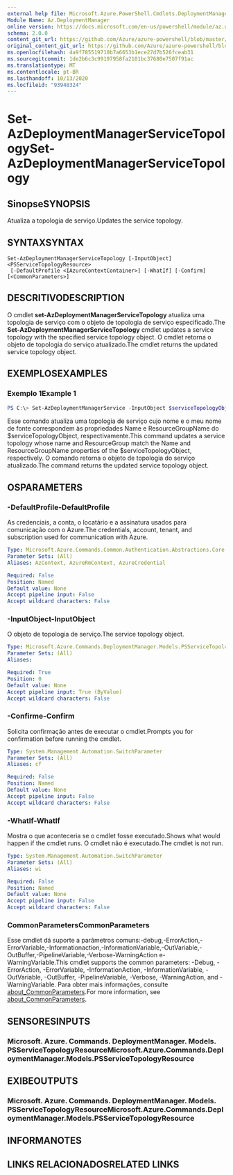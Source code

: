 ```yaml
---
external help file: Microsoft.Azure.PowerShell.Cmdlets.DeploymentManager.dll-Help.xml
Module Name: Az.DeploymentManager
online version: https://docs.microsoft.com/en-us/powershell/module/az.deploymentmanager/set-azdeploymentmanagerservicetopology
schema: 2.0.0
content_git_url: https://github.com/Azure/azure-powershell/blob/master/src/DeploymentManager/DeploymentManager/help/Set-AzDeploymentManagerServiceTopology.md
original_content_git_url: https://github.com/Azure/azure-powershell/blob/master/src/DeploymentManager/DeploymentManager/help/Set-AzDeploymentManagerServiceTopology.md
ms.openlocfilehash: 4a9f785519710b7a6653b1ece27d7b526fceab31
ms.sourcegitcommit: 1de2b6c3c99197958fa2101bc37680e7507f91ac
ms.translationtype: MT
ms.contentlocale: pt-BR
ms.lasthandoff: 10/13/2020
ms.locfileid: "93948324"
---
```

# <span data-ttu-id="cf9d5-101">Set-AzDeploymentManagerServiceTopology</span><span class="sxs-lookup"><span data-stu-id="cf9d5-101">Set-AzDeploymentManagerServiceTopology</span></span>

## <span data-ttu-id="cf9d5-102">Sinopse</span><span class="sxs-lookup"><span data-stu-id="cf9d5-102">SYNOPSIS</span></span>
<span data-ttu-id="cf9d5-103">Atualiza a topologia de serviço.</span><span class="sxs-lookup"><span data-stu-id="cf9d5-103">Updates the service topology.</span></span>

## <span data-ttu-id="cf9d5-104">SYNTAX</span><span class="sxs-lookup"><span data-stu-id="cf9d5-104">SYNTAX</span></span>

```
Set-AzDeploymentManagerServiceTopology [-InputObject] <PSServiceTopologyResource>
 [-DefaultProfile <IAzureContextContainer>] [-WhatIf] [-Confirm] [<CommonParameters>]
```

## <span data-ttu-id="cf9d5-105">DESCRITIVO</span><span class="sxs-lookup"><span data-stu-id="cf9d5-105">DESCRIPTION</span></span>
<span data-ttu-id="cf9d5-106">O cmdlet **set-AzDeploymentManagerServiceTopology** atualiza uma topologia de serviço com o objeto de topologia de serviço especificado.</span><span class="sxs-lookup"><span data-stu-id="cf9d5-106">The **Set-AzDeploymentManagerServiceTopology** cmdlet updates a service topology with the specified service topology object.</span></span>
<span data-ttu-id="cf9d5-107">O cmdlet retorna o objeto de topologia do serviço atualizado.</span><span class="sxs-lookup"><span data-stu-id="cf9d5-107">The cmdlet returns the updated service topology object.</span></span>

## <span data-ttu-id="cf9d5-108">EXEMPLOS</span><span class="sxs-lookup"><span data-stu-id="cf9d5-108">EXAMPLES</span></span>

### <span data-ttu-id="cf9d5-109">Exemplo 1</span><span class="sxs-lookup"><span data-stu-id="cf9d5-109">Example 1</span></span>
```powershell
PS C:\> Set-AzDeploymentManagerService -InputObject $serviceTopologyObject
```

<span data-ttu-id="cf9d5-110">Esse comando atualiza uma topologia de serviço cujo nome e o meu nome de fonte correspondem às propriedades Name e ResourceGroupName do $serviceTopologyObject, respectivamente.</span><span class="sxs-lookup"><span data-stu-id="cf9d5-110">This command updates a service topology whose name and ResourceGroup match the Name and ResourceGroupName properties of the $serviceTopologyObject, respectively.</span></span>
<span data-ttu-id="cf9d5-111">O comando retorna o objeto de topologia do serviço atualizado.</span><span class="sxs-lookup"><span data-stu-id="cf9d5-111">The command returns the updated service topology object.</span></span>

## <span data-ttu-id="cf9d5-112">OS</span><span class="sxs-lookup"><span data-stu-id="cf9d5-112">PARAMETERS</span></span>

### <span data-ttu-id="cf9d5-113">-DefaultProfile</span><span class="sxs-lookup"><span data-stu-id="cf9d5-113">-DefaultProfile</span></span>
<span data-ttu-id="cf9d5-114">As credenciais, a conta, o locatário e a assinatura usados para comunicação com o Azure.</span><span class="sxs-lookup"><span data-stu-id="cf9d5-114">The credentials, account, tenant, and subscription used for communication with Azure.</span></span>

```yaml
Type: Microsoft.Azure.Commands.Common.Authentication.Abstractions.Core.IAzureContextContainer
Parameter Sets: (All)
Aliases: AzContext, AzureRmContext, AzureCredential

Required: False
Position: Named
Default value: None
Accept pipeline input: False
Accept wildcard characters: False
```

### <span data-ttu-id="cf9d5-115">-InputObject</span><span class="sxs-lookup"><span data-stu-id="cf9d5-115">-InputObject</span></span>
<span data-ttu-id="cf9d5-116">O objeto de topologia de serviço.</span><span class="sxs-lookup"><span data-stu-id="cf9d5-116">The service topology object.</span></span>

```yaml
Type: Microsoft.Azure.Commands.DeploymentManager.Models.PSServiceTopologyResource
Parameter Sets: (All)
Aliases:

Required: True
Position: 0
Default value: None
Accept pipeline input: True (ByValue)
Accept wildcard characters: False
```

### <span data-ttu-id="cf9d5-117">-Confirme</span><span class="sxs-lookup"><span data-stu-id="cf9d5-117">-Confirm</span></span>
<span data-ttu-id="cf9d5-118">Solicita confirmação antes de executar o cmdlet.</span><span class="sxs-lookup"><span data-stu-id="cf9d5-118">Prompts you for confirmation before running the cmdlet.</span></span>

```yaml
Type: System.Management.Automation.SwitchParameter
Parameter Sets: (All)
Aliases: cf

Required: False
Position: Named
Default value: None
Accept pipeline input: False
Accept wildcard characters: False
```

### <span data-ttu-id="cf9d5-119">-WhatIf</span><span class="sxs-lookup"><span data-stu-id="cf9d5-119">-WhatIf</span></span>
<span data-ttu-id="cf9d5-120">Mostra o que aconteceria se o cmdlet fosse executado.</span><span class="sxs-lookup"><span data-stu-id="cf9d5-120">Shows what would happen if the cmdlet runs.</span></span>
<span data-ttu-id="cf9d5-121">O cmdlet não é executado.</span><span class="sxs-lookup"><span data-stu-id="cf9d5-121">The cmdlet is not run.</span></span>

```yaml
Type: System.Management.Automation.SwitchParameter
Parameter Sets: (All)
Aliases: wi

Required: False
Position: Named
Default value: None
Accept pipeline input: False
Accept wildcard characters: False
```

### <span data-ttu-id="cf9d5-122">CommonParameters</span><span class="sxs-lookup"><span data-stu-id="cf9d5-122">CommonParameters</span></span>
<span data-ttu-id="cf9d5-123">Esse cmdlet dá suporte a parâmetros comuns:-debug,-ErrorAction,-ErrorVariable,-Informationaction,-InformationVariable,-OutVariable,-OutBuffer,-PipelineVariable,-Verbose-WarningAction e-WarningVariable.</span><span class="sxs-lookup"><span data-stu-id="cf9d5-123">This cmdlet supports the common parameters: -Debug, -ErrorAction, -ErrorVariable, -InformationAction, -InformationVariable, -OutVariable, -OutBuffer, -PipelineVariable, -Verbose, -WarningAction, and -WarningVariable.</span></span> <span data-ttu-id="cf9d5-124">Para obter mais informações, consulte [about_CommonParameters](http://go.microsoft.com/fwlink/?LinkID=113216).</span><span class="sxs-lookup"><span data-stu-id="cf9d5-124">For more information, see [about_CommonParameters](http://go.microsoft.com/fwlink/?LinkID=113216).</span></span>

## <span data-ttu-id="cf9d5-125">SENSORES</span><span class="sxs-lookup"><span data-stu-id="cf9d5-125">INPUTS</span></span>

### <span data-ttu-id="cf9d5-126">Microsoft. Azure. Commands. DeploymentManager. Models. PSServiceTopologyResource</span><span class="sxs-lookup"><span data-stu-id="cf9d5-126">Microsoft.Azure.Commands.DeploymentManager.Models.PSServiceTopologyResource</span></span>

## <span data-ttu-id="cf9d5-127">EXIBE</span><span class="sxs-lookup"><span data-stu-id="cf9d5-127">OUTPUTS</span></span>

### <span data-ttu-id="cf9d5-128">Microsoft. Azure. Commands. DeploymentManager. Models. PSServiceTopologyResource</span><span class="sxs-lookup"><span data-stu-id="cf9d5-128">Microsoft.Azure.Commands.DeploymentManager.Models.PSServiceTopologyResource</span></span>

## <span data-ttu-id="cf9d5-129">INFORMA</span><span class="sxs-lookup"><span data-stu-id="cf9d5-129">NOTES</span></span>

## <span data-ttu-id="cf9d5-130">LINKS RELACIONADOS</span><span class="sxs-lookup"><span data-stu-id="cf9d5-130">RELATED LINKS</span></span>
